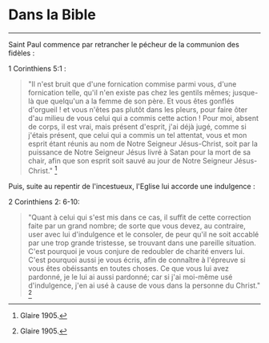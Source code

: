 # Dans la Bible

***

Saint Paul commence par retrancher le pécheur de la communion des fidèles :

1 Corinthiens 5:1 :

> "Il n'est bruit que d'une fornication commise parmi vous, d'une fornication telle, qu'il n'en existe pas chez les gentils mêmes; jusque-là que quelqu'un a la femme de son père. Et vous êtes gonflés d'orgueil ! et vous n'êtes pas plutôt dans les pleurs, pour faire ôter d'au milieu de vous celui qui a commis cette action ! Pour moi, absent de corps, il est vrai, mais présent d'esprit, j'ai déjà jugé, comme si j'étais présent, que celui qui a commis un tel attentat, vous et mon esprit étant réunis au nom de Notre Seigneur Jésus-Christ, soit par la puissance de Notre Seigneur Jésus livré à Satan pour la mort de sa chair, afin que son esprit soit sauvé au jour de Notre Seigneur Jésus-Christ." [^1]

[^1]: Glaire 1905.

Puis, suite au repentir de l'incestueux, l'Eglise lui accorde une indulgence :

2 Corinthiens 2: 6-10:

> "Quant à celui qui s'est mis dans ce cas, il suffit de cette correction faite par un grand nombre; de sorte que vous devez, au contraire, user avec lui d'indulgence et le consoler, de peur qu'il ne soit accablé par une trop grande tristesse, se trouvant dans une pareille situation. C'est pourquoi je vous conjure de redoubler de charité envers lui. C'est pourquoi aussi je vous écris, afin de connaître à l'épreuve si vous êtes obéissants en toutes choses. Ce que vous lui avez pardonné, je le lui ai aussi pardonné; car si j'ai moi-même usé d'indulgence, j'en ai usé à cause de vous dans la personne du Christ." [^2]

[^2]: Glaire 1905.

